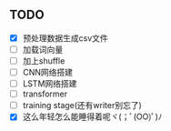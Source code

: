 ## TODO

- [x] 预处理数据生成csv文件
- [ ] 加载词向量
- [ ] 加上shuffle
- [ ] CNN网络搭建
- [ ] LSTM网络搭建
- [ ] transformer
- [ ] training stage(还有writer别忘了)
- [x] 这么年轻怎么能睡得着呢ヾ(；ﾟ(OO)ﾟ)ﾉ